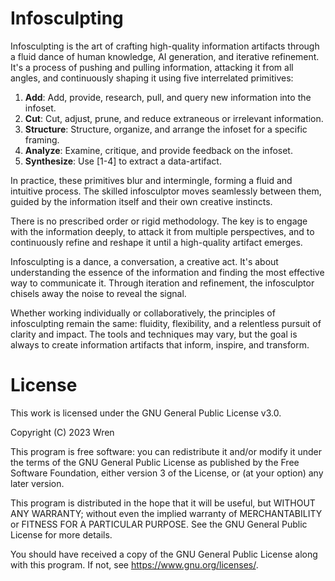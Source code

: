 # Infosculpting

Infosculpting is the art of crafting high-quality information artifacts through a fluid dance of human knowledge, AI generation, and iterative refinement. It's a process of pushing and pulling information, attacking it from all angles, and continuously shaping it using five interrelated primitives:

1. **Add**: Add, provide, research, pull, and query new information into the infoset.
2. **Cut**: Cut, adjust, prune, and reduce extraneous or irrelevant information.
3. **Structure**: Structure, organize, and arrange the infoset for a specific framing.
4. **Analyze**: Examine, critique, and provide feedback on the infoset.
5. **Synthesize**: Use \[1-4\] to extract a data-artifact.

In practice, these primitives blur and intermingle, forming a fluid and intuitive process. The skilled infosculptor moves seamlessly between them, guided by the information itself and their own creative instincts.

There is no prescribed order or rigid methodology. The key is to engage with the information deeply, to attack it from multiple perspectives, and to continuously refine and reshape it until a high-quality artifact emerges.

Infosculpting is a dance, a conversation, a creative act. It's about understanding the essence of the information and finding the most effective way to communicate it. Through iteration and refinement, the infosculptor chisels away the noise to reveal the signal.

Whether working individually or collaboratively, the principles of infosculpting remain the same: fluidity, flexibility, and a relentless pursuit of clarity and impact. The tools and techniques may vary, but the goal is always to create information artifacts that inform, inspire, and transform.

# License

This work is licensed under the GNU General Public License v3.0.

Copyright (C) 2023 Wren

This program is free software: you can redistribute it and/or modify it under the terms of the GNU General Public License as published by the Free Software Foundation, either version 3 of the License, or (at your option) any later version.

This program is distributed in the hope that it will be useful, but WITHOUT ANY WARRANTY; without even the implied warranty of MERCHANTABILITY or FITNESS FOR A PARTICULAR PURPOSE.  See the GNU General Public License for more details.

You should have received a copy of the GNU General Public License along with this program.  If not, see https://www.gnu.org/licenses/.
